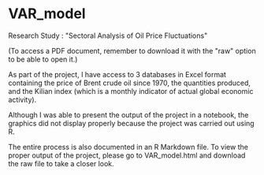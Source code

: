 # VAR_model
Research Study : "Sectoral Analysis of Oil Price Fluctuations" 

(To access a PDF document, remember to download it with the "raw" option to be able to open it.)

As part of the project, I have access to 3 databases in Excel format containing the price of Brent crude oil since 1970, the quantities produced, and the Kilian index (which is a monthly indicator of actual global economic activity).

Although I was able to present the output of the project in a notebook, the graphics did not display properly because the project was carried out using R.

The entire process is also documented in an R Markdown file. To view the proper output of the project, please go to VAR_model.html and download the raw file to take a closer look.
